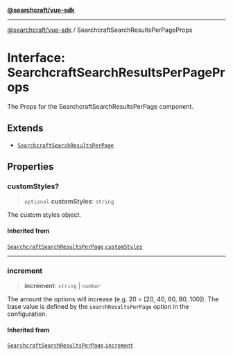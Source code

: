 [**@searchcraft/vue-sdk**](/reference/sdk/js-vue/README.md)

***

[@searchcraft/vue-sdk](/reference/sdk/js-vue/globals.md) / SearchcraftSearchResultsPerPageProps

# Interface: SearchcraftSearchResultsPerPageProps

The Props for the SearchcraftSearchResultsPerPage component.

## Extends

- [`SearchcraftSearchResultsPerPage`](/reference/sdk/js-vue/namespaces/Components/interfaces/SearchcraftSearchResultsPerPage.md)

## Properties

### customStyles?

> `optional` **customStyles**: `string`

The custom styles object.

#### Inherited from

[`SearchcraftSearchResultsPerPage`](/reference/sdk/js-vue/namespaces/Components/interfaces/SearchcraftSearchResultsPerPage.md).[`customStyles`](/reference/sdk/js-vue/namespaces/Components/interfaces/SearchcraftSearchResultsPerPage.md#customstyles)

***

### increment

> **increment**: `string` \| `number`

The amount the options will increase (e.g. 20 = [20, 40, 60, 80, 100]). The base value is defined by the `searchResultsPerPage` option in the configuration.

#### Inherited from

[`SearchcraftSearchResultsPerPage`](/reference/sdk/js-vue/namespaces/Components/interfaces/SearchcraftSearchResultsPerPage.md).[`increment`](/reference/sdk/js-vue/namespaces/Components/interfaces/SearchcraftSearchResultsPerPage.md#increment)
